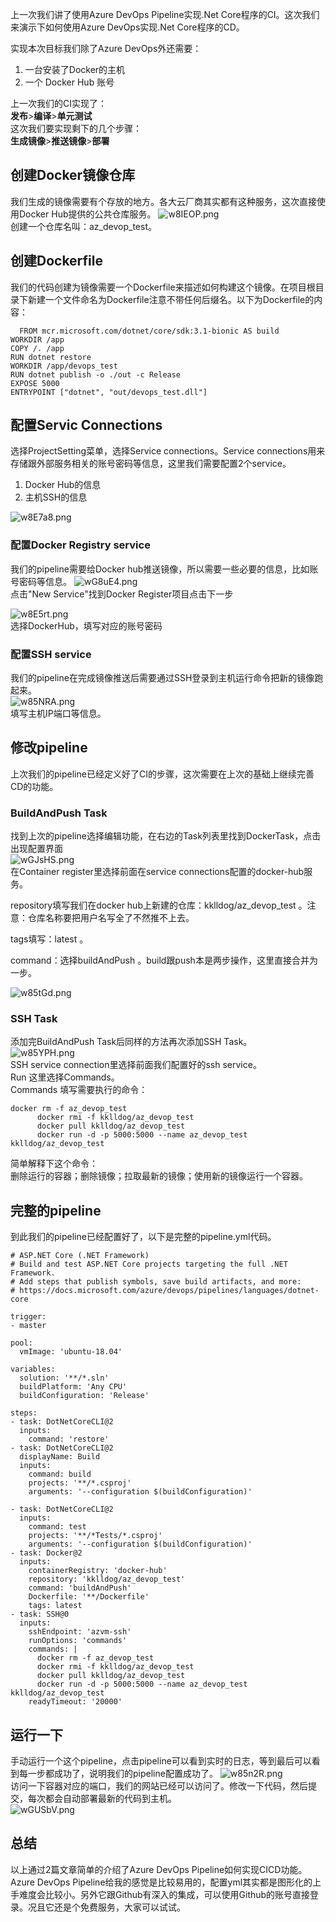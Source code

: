 
上一次我们讲了使用Azure DevOps Pipeline实现.Net Core程序的CI。这次我们来演示下如何使用Azure DevOps实现.Net Core程序的CD。
    
实现本次目标我们除了Azure DevOps外还需要：   
1. 一台安装了Docker的主机
2. 一个 Docker Hub 账号

上一次我们的CI实现了：   
**发布**>**编译**>**单元测试**    
这次我们要实现剩下的几个步骤：   
**生成镜像**>**推送镜像**>**部署**
## 创建Docker镜像仓库
我们生成的镜像需要有个存放的地方。各大云厂商其实都有这种服务，这次直接使用Docker Hub提供的公共仓库服务。
![w8IEOP.png](https://s1.ax1x.com/2020/09/10/w8IEOP.png)    
创建一个仓库名叫：az_devop_test。
## 创建Dockerfile
我们的代码创建为镜像需要一个Dockerfile来描述如何构建这个镜像。在项目根目录下新建一个文件命名为Dockerfile注意不带任何后缀名。以下为Dockerfile的内容：
```
  FROM mcr.microsoft.com/dotnet/core/sdk:3.1-bionic AS build
WORKDIR /app
COPY /. /app
RUN dotnet restore
WORKDIR /app/devops_test
RUN dotnet publish -o ./out -c Release
EXPOSE 5000
ENTRYPOINT ["dotnet", "out/devops_test.dll"]
```
## 配置Servic Connections
选择ProjectSetting菜单，选择Service connections。Service connections用来存储跟外部服务相关的账号密码等信息，这里我们需要配置2个service。    
1. Docker Hub的信息
2. 主机SSH的信息

![w8E7a8.png](https://s1.ax1x.com/2020/09/09/w8E7a8.png)    
### 配置Docker Registry service
我们的pipeline需要给Docker hub推送镜像，所以需要一些必要的信息，比如账号密码等信息。
![wG8uE4.png](https://s1.ax1x.com/2020/09/10/wG8uE4.png)   
点击"New Service"找到Docker Register项目点击下一步    
    
![w8E5rt.png](https://s1.ax1x.com/2020/09/09/w8E5rt.png)    
选择DockerHub，填写对应的账号密码   
### 配置SSH service
我们的pipeline在完成镜像推送后需要通过SSH登录到主机运行命令把新的镜像跑起来。   
![w85NRA.png](https://s1.ax1x.com/2020/09/10/w85NRA.png)    
填写主机IP端口等信息。
## 修改pipeline
上次我们的pipeline已经定义好了CI的步骤，这次需要在上次的基础上继续完善CD的功能。
### BuildAndPush Task
找到上次的pipeline选择编辑功能，在右边的Task列表里找到DockerTask，点击出现配置界面    
![wGJsHS.png](https://s1.ax1x.com/2020/09/10/wGJsHS.png)    
在Container register里选择前面在service connections配置的docker-hub服务。
    
repository填写我们在docker hub上新建的仓库：kklldog/az_devop_test 。注意：仓库名称要把用户名写全了不然推不上去。
    
tags填写：latest 。
    
command：选择buildAndPush 。build跟push本是两步操作，这里直接合并为一步。

![w85tGd.png](https://s1.ax1x.com/2020/09/10/w85tGd.png)    
### SSH Task
添加完BuildAndPush Task后同样的方法再次添加SSH Task。    
![w85YPH.png](https://s1.ax1x.com/2020/09/10/w85YPH.png)    
SSH service connection里选择前面我们配置好的ssh service。    
Run 这里选择Commands。   
Commands 填写需要执行的命令：
```
docker rm -f az_devop_test
      docker rmi -f kklldog/az_devop_test
      docker pull kklldog/az_devop_test
      docker run -d -p 5000:5000 --name az_devop_test kklldog/az_devop_test
```
简单解释下这个命令：   
删除运行的容器；删除镜像；拉取最新的镜像；使用新的镜像运行一个容器。
## 完整的pipeline
到此我们的pipeline已经配置好了，以下是完整的pipeline.yml代码。
```
# ASP.NET Core (.NET Framework)
# Build and test ASP.NET Core projects targeting the full .NET Framework.
# Add steps that publish symbols, save build artifacts, and more:
# https://docs.microsoft.com/azure/devops/pipelines/languages/dotnet-core

trigger:
- master

pool:
  vmImage: 'ubuntu-18.04'

variables:
  solution: '**/*.sln'
  buildPlatform: 'Any CPU'
  buildConfiguration: 'Release'

steps:
- task: DotNetCoreCLI@2
  inputs:
    command: 'restore'
- task: DotNetCoreCLI@2
  displayName: Build
  inputs:
    command: build
    projects: '**/*.csproj'
    arguments: '--configuration $(buildConfiguration)'

- task: DotNetCoreCLI@2
  inputs:
    command: test
    projects: '**/*Tests/*.csproj'
    arguments: '--configuration $(buildConfiguration)'
- task: Docker@2
  inputs:
    containerRegistry: 'docker-hub'
    repository: 'kklldog/az_devop_test'
    command: 'buildAndPush'
    Dockerfile: '**/Dockerfile'
    tags: latest
- task: SSH@0
  inputs:
    sshEndpoint: 'azvm-ssh'
    runOptions: 'commands'
    commands: |
      docker rm -f az_devop_test
      docker rmi -f kklldog/az_devop_test
      docker pull kklldog/az_devop_test
      docker run -d -p 5000:5000 --name az_devop_test kklldog/az_devop_test
    readyTimeout: '20000'
```
## 运行一下
手动运行一个这个pipeline，点击pipeline可以看到实时的日志，等到最后可以看到每一步都成功了，说明我们的pipeline配置成功了。
![w85n2R.png](https://s1.ax1x.com/2020/09/10/w85n2R.png)    
访问一下容器对应的端口，我们的网站已经可以访问了。修改一下代码，然后提交，每次都会自动部署最新的代码到主机。   
![wGUSbV.png](https://s1.ax1x.com/2020/09/10/wGUSbV.png)
## 总结
以上通过2篇文章简单的介绍了Azure DevOps Pipeline如何实现CICD功能。Azure DevOps Pipeline给我的感觉是比较易用的，配置yml其实都是图形化的上手难度会比较小。另外它跟Github有深入的集成，可以使用Github的账号直接登录。况且它还是个免费服务，大家可以试试。